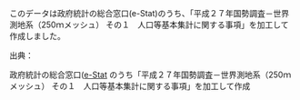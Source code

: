 このデータは政府統計の総合窓口(e-Stat)のうち、「平成２７年国勢調査－世界測地系（250ｍメッシュ） その１　人口等基本集計に関する事項」を加工して作成しました。

出典：

政府統計の総合窓口([e-Stat](http://www.e-stat.go.jp/) のうち「平成２７年国勢調査－世界測地系（250ｍメッシュ） その１　人口等基本集計に関する事項」を加工して作成

